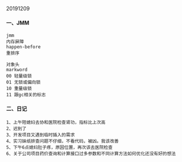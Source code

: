 20191209

#### 一、JMM

```
jmm
内存屏障
happen-before
重排序

对象头
markword
00 轻量级锁
01 无锁或偏向锁
10 重量级锁
11 跟gc相关的标志

```




#### 二、日记

```
1、上午陪媳妇去协和医院检查肾功，指标比上次高
2、迟到了
3、开发项目又遇到临时插入的需求
4、实习妹纸排查问题不仔细，不看代码，被凶。我该改善
5、下午6点媳妇肚子疼，原因位置，再次该去医院检查
6、关于公司项目药价查询和计算接口过多参数和不同计算方法如何优化还没有好的想法
```

